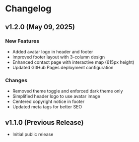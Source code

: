 # Changelog

## v1.2.0 (May 09, 2025)

### New Features
- Added avatar logo in header and footer
- Improved footer layout with 3-column design
- Enhanced contact page with interactive map (615px height)
- Updated GitHub Pages deployment configuration

### Changes
- Removed theme toggle and enforced dark theme only
- Simplified header logo to use avatar image
- Centered copyright notice in footer
- Updated meta tags for better SEO

## v1.1.0 (Previous Release)

- Initial public release